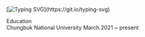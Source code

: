 <!--<div align="center">
  <img src="https://github.com/oka1313/oka1313/assets/101691440/92118a53-c5b6-40bc-b130-bf8c398d7b51" />
</div>-->

[![Typing SVG](https://readme-typing-svg.demolab.com?font=Fira+Code&pause=1000&color=982CF7&background=FF50B900&width=435&lines=Who+am+I%3F;)](https://git.io/typing-svg)

Education  
Chungbuk National University    March.2021 ~ present
